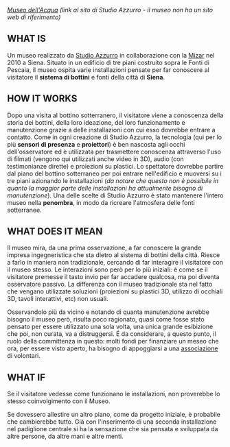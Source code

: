 [_Museo dell'Acqua_](http://www.studioazzurro.com/index.php?com_works=&view=detail&work_id=93&option=com_works&Itemid=27&lang=it)
_(link al sito di Studio Azzurro - il museo non ha un sito web di riferimento)_

## WHAT IS

Un museo realizzato da [Studio Azzurro]( http://www.studioazzurro.com/index.php) in collaborazione con la [Mizar](http://www.mizarlab.it/) nel 2010 a Siena. Situato in un edificio di tre piani costruito sopra le Fonti di Pescaia, il museo ospita varie installazioni pensate per far conoscere al visitatore il **sistema di bottini** e fonti della città di **Siena**.

## HOW IT WORKS

Dopo una visita al bottino sotterranero, il visitatore viene a conoscenza della storia dei bottini, della loro ideazione, del loro funzionamento e manutenzione grazie a delle installazioni con cui esso dovrebbe entrare a contatto. Come in ogni creazione di Studio Azzurro, la tecnologia (qui per lo più **sensori di presenza** e **proiettori**) è ben nascosta agli occhi dell'osservatore ed è utilizzata per trasmettere conoscenza attraverso l'uso di filmati (vengono qui utilizzati anche video in 3D), audio (con testimonianze dirette) e proiezioni su plastici. Lo spettatore dovrebbe partire dal piano del bottino sotterraneo per poi entrare nell'edificio e muoversi su i tre piani azionando le installazioni (_da notare che questo non è possibile in quanto la maggior parte delle installazioni ha attualmente bisogno di manutenzione_). Una delle scelte di Studio Azzurro è stato mantenere l'intero museo nella **penombra**, in modo da ricreare l'atmosfera delle fonti sotterranee.


## WHAT DOES IT MEAN

Il museo mira, da una prima osservazione, a far conoscere la grande impresa ingegneristica che sta dietro al sistema di bottini della città. Riesce a farlo in maniera non tradizionale, cercando di far interagire il visitatore con il museo stesso. Le interazioni sono però per lo più iniziali: è come se il visitatore premesse il tasto invio per far accadere qualcosa, ma poi diventa osservatore passivo. La differenza con il museo tradizionale sta nel fatto che vengano utilizzate soluzioni (proiezioni su plastici 3D, utilizzo di occhiali 3D, tavoli interattivi, etc) non usuali.

Osservandolo più da vicino e notando di quanta manutenzione avrebbe bisogno il museo però, risulta poco ragionato, quasi come fosse stato pensato per essere utilizzato una sola volta, una unica grande esibizione che poi, non curata, va a distruggersi. É da considerare, a questo punto, il ruolo della committenza in questo: molti fondi per finanziare un meseo che ora, per essere visto aperto, ha bisogno di appoggiarsi a una [associazione](http://www.ladianasiena.it/luoghi.php?target=museo) di volontari.

## WHAT IF

Se il visitatore vedesse come funzionano le installazioni, non proverebbe lo stesso coinvolgimento con il Museo.

Se dovessero allestire un altro piano, come da progetto iniziale, è probabile che cambierebbe tutto. Già con l'inserimento di una seconda installazione nel padiglione centrale si ha la sensazione che sia pensata e sviluppata da altre persone, da altre mani e altre menti. 
